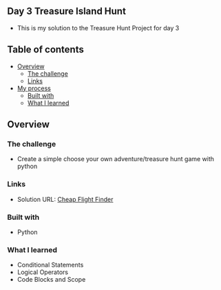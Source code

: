 ## Day 3 Treasure Island Hunt

- This is my solution to the Treasure Hunt Project for day 3

## Table of contents

- [Overview](#overview)
  - [The challenge](#the-challenge)
  - [Links](#links)
- [My process](#my-process)
  - [Built with](#built-with)
  - [What I learned](#what-i-learned)

## Overview

### The challenge

- Create a simple choose your own adventure/treasure hunt game with python

### Links

- Solution URL: [Cheap Flight Finder](https://github.com/Mikerniker/100_Days_of_Python/tree/main/Day3)

### Built with

- Python

### What I learned
- Conditional Statements
- Logical Operators
- Code Blocks and Scope